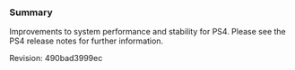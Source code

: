 ### Summary

Improvements to system performance and stability for PS4. Please see the PS4 release notes for further information.

Revision: 490bad3999ec